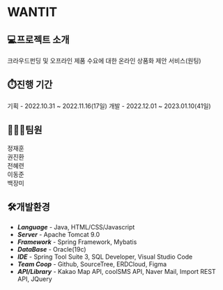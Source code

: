 # WANTIT

## 💻프로젝트 소개
크라우드펀딩 및 오프라인 제품 수요에 대한 온라인 상품화 제안 서비스(원팅)

## ⏱️진행 기간
기획 - 2022.10.31 ~ 2022.11.16(17일)
개발 - 2022.12.01 ~ 2023.01.10(41일)

## 👩‍👦‍👦팀원
정재훈 <br/>
권진환 <br/>
전혜련 <br/>
이동준 <br/>
백장미 <br/>

## 🛠️개발환경
- ___Language___ - Java, HTML/CSS/Javascript
- ___Server___ - Apache Tomcat 9.0
- ___Framework___ - Spring Framework, Mybatis
- ___DataBase___ - Oracle(19c)
- ___IDE___ - Spring Tool Suite 3, SQL Developer, Visual Studio Code
- ___Team Coop___ - Github, SourceTree, ERDCloud, Figma
- ___API/Library___ - Kakao Map API, coolSMS API, Naver Mail, Import REST API, JQuery


